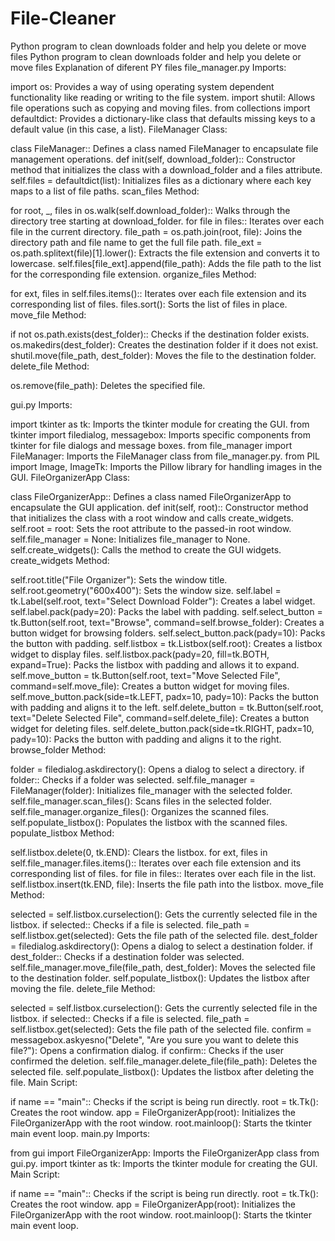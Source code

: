 # File-Cleaner
Python program to clean downloads folder and help you delete or move files
Python program to clean downloads folder and help you delete or move files 
Explanation of diferent PY files 
file_manager.py Imports:

import os: Provides a way of using operating system dependent functionality like reading or writing to the file system. import shutil: Allows file operations such as copying and moving files. from collections import defaultdict: Provides a dictionary-like class that defaults missing keys to a default value (in this case, a list). FileManager Class:

class FileManager:: Defines a class named FileManager to encapsulate file management operations. def init(self, download_folder):: Constructor method that initializes the class with a download_folder and a files attribute. self.files = defaultdict(list): Initializes files as a dictionary where each key maps to a list of file paths. scan_files Method:

for root, _, files in os.walk(self.download_folder):: Walks through the directory tree starting at download_folder. for file in files:: Iterates over each file in the current directory. file_path = os.path.join(root, file): Joins the directory path and file name to get the full file path. file_ext = os.path.splitext(file)[1].lower(): Extracts the file extension and converts it to lowercase. self.files[file_ext].append(file_path): Adds the file path to the list for the corresponding file extension. organize_files Method:

for ext, files in self.files.items():: Iterates over each file extension and its corresponding list of files. files.sort(): Sorts the list of files in place. move_file Method:

if not os.path.exists(dest_folder):: Checks if the destination folder exists. os.makedirs(dest_folder): Creates the destination folder if it does not exist. shutil.move(file_path, dest_folder): Moves the file to the destination folder. delete_file Method:

os.remove(file_path): Deletes the specified file.

gui.py Imports:

import tkinter as tk: Imports the tkinter module for creating the GUI. from tkinter import filedialog, messagebox: Imports specific components from tkinter for file dialogs and message boxes. from file_manager import FileManager: Imports the FileManager class from file_manager.py. from PIL import Image, ImageTk: Imports the Pillow library for handling images in the GUI. FileOrganizerApp Class:

class FileOrganizerApp:: Defines a class named FileOrganizerApp to encapsulate the GUI application. def init(self, root):: Constructor method that initializes the class with a root window and calls create_widgets. self.root = root: Sets the root attribute to the passed-in root window. self.file_manager = None: Initializes file_manager to None. self.create_widgets(): Calls the method to create the GUI widgets. create_widgets Method:

self.root.title("File Organizer"): Sets the window title. self.root.geometry("600x400"): Sets the window size. self.label = tk.Label(self.root, text="Select Download Folder"): Creates a label widget. self.label.pack(pady=20): Packs the label with padding. self.select_button = tk.Button(self.root, text="Browse", command=self.browse_folder): Creates a button widget for browsing folders. self.select_button.pack(pady=10): Packs the button with padding. self.listbox = tk.Listbox(self.root): Creates a listbox widget to display files. self.listbox.pack(pady=20, fill=tk.BOTH, expand=True): Packs the listbox with padding and allows it to expand. self.move_button = tk.Button(self.root, text="Move Selected File", command=self.move_file): Creates a button widget for moving files. self.move_button.pack(side=tk.LEFT, padx=10, pady=10): Packs the button with padding and aligns it to the left. self.delete_button = tk.Button(self.root, text="Delete Selected File", command=self.delete_file): Creates a button widget for deleting files. self.delete_button.pack(side=tk.RIGHT, padx=10, pady=10): Packs the button with padding and aligns it to the right. browse_folder Method:

folder = filedialog.askdirectory(): Opens a dialog to select a directory. if folder:: Checks if a folder was selected. self.file_manager = FileManager(folder): Initializes file_manager with the selected folder. self.file_manager.scan_files(): Scans files in the selected folder. self.file_manager.organize_files(): Organizes the scanned files. self.populate_listbox(): Populates the listbox with the scanned files. populate_listbox Method:

self.listbox.delete(0, tk.END): Clears the listbox. for ext, files in self.file_manager.files.items():: Iterates over each file extension and its corresponding list of files. for file in files:: Iterates over each file in the list. self.listbox.insert(tk.END, file): Inserts the file path into the listbox. move_file Method:

selected = self.listbox.curselection(): Gets the currently selected file in the listbox. if selected:: Checks if a file is selected. file_path = self.listbox.get(selected): Gets the file path of the selected file. dest_folder = filedialog.askdirectory(): Opens a dialog to select a destination folder. if dest_folder:: Checks if a destination folder was selected. self.file_manager.move_file(file_path, dest_folder): Moves the selected file to the destination folder. self.populate_listbox(): Updates the listbox after moving the file. delete_file Method:

selected = self.listbox.curselection(): Gets the currently selected file in the listbox. if selected:: Checks if a file is selected. file_path = self.listbox.get(selected): Gets the file path of the selected file. confirm = messagebox.askyesno("Delete", "Are you sure you want to delete this file?"): Opens a confirmation dialog. if confirm:: Checks if the user confirmed the deletion. self.file_manager.delete_file(file_path): Deletes the selected file. self.populate_listbox(): Updates the listbox after deleting the file. Main Script:

if name == "main":: Checks if the script is being run directly. root = tk.Tk(): Creates the root window. app = FileOrganizerApp(root): Initializes the FileOrganizerApp with the root window. root.mainloop(): Starts the tkinter main event loop. main.py Imports:

from gui import FileOrganizerApp: Imports the FileOrganizerApp class from gui.py. import tkinter as tk: Imports the tkinter module for creating the GUI. Main Script:

if name == "main":: Checks if the script is being run directly. root = tk.Tk(): Creates the root window. app = FileOrganizerApp(root): Initializes the FileOrganizerApp with the root window. root.mainloop(): Starts the tkinter main event loop.